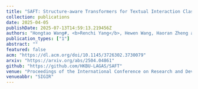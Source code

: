 ```yaml
---
title: "SAFT: Structure-aware Transformers for Textual Interaction Classification"
collection: publications
date: 2025-04-05
publishDate: 2025-07-13T14:59:13.219456Z
authors: "Hongtao Wang#, <b>Renchi Yang</b>, Hewen Wang, Haoran Zheng and Jianliang Xu"
publication_types: ["1"]
abstract: ""
featured: false
acm: "https://dl.acm.org/doi/10.1145/3726302.3730079"
arxiv: "https://arxiv.org/abs/2504.04861"
github: "https://github.com/HKBU-LAGAS/SAFT"
venue: "Proceedings of the International Conference on Research and Development in Information Retrieval"
venueabbr: "SIGIR"
---
```

